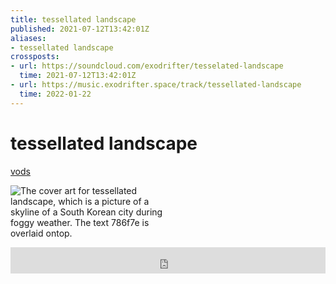 ```yaml
---
title: tessellated landscape
published: 2021-07-12T13:42:01Z
aliases:
- tessellated landscape
crossposts:
- url: https://soundcloud.com/exodrifter/tesselated-landscape
  time: 2021-07-12T13:42:01Z
- url: https://music.exodrifter.space/track/tessellated-landscape
  time: 2022-01-22
---
```


# tessellated landscape

<div class="flex">
<div><i class="ri-video-fill"></i> <a href="https://vods.exodrifter.space/tag/song-tesselated-landscape">vods</a></div>
</div>

<div style="width: 50%;">

![The cover art for tessellated landscape, which is a picture of a skyline of a South Korean city during foggy weather. The text 786f7e is overlaid ontop.](tessellated-landscape.png)

</div>

<iframe style="border: 0; width: 100%; max-width: 700px; height: 42px;" src="https://bandcamp.com/EmbeddedPlayer/album=913044657/size=small/bgcol=333333/linkcol=0f91ff/track=516561465/transparent=true/" seamless><a href="https://music.exodrifter.space/album/cascade">cascade by exodrifter</a></iframe>
